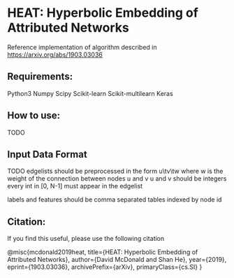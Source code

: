 # HEAT: Hyperbolic Embedding of Attributed Networks
Reference implementation of algorithm described in https://arxiv.org/abs/1903.03036

## Requirements:
Python3
Numpy
Scipy
Scikit-learn
Scikit-multilearn
Keras


## How to use:
TODO

## Input Data Format
TODO
edgelists should be preprocessed in the form 
u\tv\tw
where w is the weight of the connection between nodes u and v
u and v should be integers
every int in [0, N-1] must appear in the edgelist

labels and features should be comma separated tables indexed by node id

## Citation:
If you find this useful, please use the following citation

@misc{mcdonald2019heat,
    title={HEAT: Hyperbolic Embedding of Attributed Networks},
    author={David McDonald and Shan He},
    year={2019},
    eprint={1903.03036},
    archivePrefix={arXiv},
    primaryClass={cs.SI}
}
